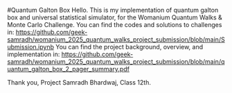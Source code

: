 #Quantum Galton Box
Hello. This is my implementation of quantum galton box and universal statistical simulator, for the Womanium Quantum Walks & Monte Carlo Challenge. 
You can find the codes and solutions to challenges in: https://github.com/geek-samradh/womanium_2025_quantum_walks_project_submission/blob/main/Submission.ipynb
You can find the project background, overview, and implementation in: https://github.com/geek-samradh/womanium_2025_quantum_walks_project_submission/blob/main/quantum_galton_box_2_pager_summary.pdf

Thank you,
Project Samradh Bhardwaj, Class 12th.
